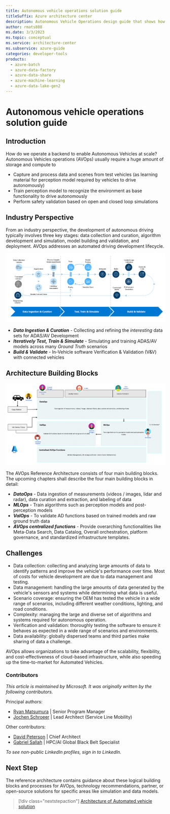 ```yaml
---
title: Autonomous vehicle operations solution guide
titleSuffix: Azure architecture center
description: Autonomous Vehicle Operations design guide that shows how one would use Azure services to build Automated driving solution
author: rmats808
ms.date: 3/3/2023
ms.topic: conceptual
ms.service: architecture-center
ms.subservice: azure-guide
categories: developer-tools
products:
  - azure-batch
  - azure-data-factory
  - azure-data-share
  - azure-machine-learning
  - azure-data-lake-gen2
---
```

# Autonomous vehicle operations solution guide

## Introduction
How do we operate a backend to enable Autonomous Vehicles at scale? 
Autonomous Vehicles operations (AVOps) usually require a huge amount of storage and compute to
- Capture and process data and scenes from test vehicles (as learning material for perception model required by vehicles to drive autonomously) 
- Train perception model to recognize the environment as base functionality to drive autonomously 
- Perform safety validation based on open and closed loop simulations

## Industry Perspective
From an industry perspective, the development of autonomous driving typically involves three key stages: data collection and curation, algorithm development and simulation, model building and validation, and deployment. AVOps addresses an automated driving development lifecycle.  

![Diagram that shows the AV Development lifecycle](..\media\marketing-arch.png)

- ***Data Ingestion & Curation*** - Collecting and refining the *interesting* data sets for ADAS/AV Development
- ***Iteratively Test, Train & Simulate*** - Simulating and training ADAS/AV models across many *Ground Truth* scenarios
- ***Build & Validate*** - In-Vehicle software Verification & Validation (V&V) with connected vehicles

## Architecture Building Blocks
![AV Development lifecycle](..\media\avops-design-guide-arch.png)

The AVOps Reference Architecture consists of four main building blocks.  The upcoming chapters shall describe the four main building blocks in detail:

- ***DataOps*** - Data ingestion of measurements (videos / images, lidar and radar), data curation and extraction, and labeling of data
- ***MLOps*** - Train algorithms such as perception models and post-perception models
- ***ValOps*** - To validate AD functions based on trained models and raw ground truth data
- ***AVOps centralized functions*** - Provide overarching functionalities like Meta-Data Search, Data Catalog, Overall orchestration, platform governance, and standardized infrastructure templates.

## Challenges

- Data collection: collecting and analyzing large amounts of data to identify patterns and improve the vehicle's performance over time.  Most of costs for vehicle development are due to data management and testing.
- Data management: handling the large amounts of data generated by the vehicle's sensors and systems while determining what data is useful.
- Scenario coverage: ensuring the OEM has tested the vehicle in a wide range of scenarios, including different weather conditions, lighting, and road conditions.
- Complexity: managing the large and diverse set of algorithms and systems required for autonomous operation.
- Verification and validation: thoroughly testing the software to ensure it behaves as expected in a wide range of scenarios and environments.
- Data availability:  globally dispersed teams and third parties make sharing of data a challenge.

AVOps allows organizations to take advantage of the scalability, flexibility, and cost-effectiveness of cloud-based infrastructure, while also speeding up the time-to-market for Automated Vehicles. 

### Contributors 
*This article is maintained by Microsoft. It was originally written by the following contributors.*

Principal authors: 

 - [Ryan Matsumura](https://www.linkedin.com/in/ryan-matsumura-4167257b/) | Senior Program Manager
 - [Jochen Schroeer](https://www.linkedin.com/in/jochen-schroeer/) | Lead Architect (Service Line Mobility)

Other contributors: 

 - [David Peterson](https://www.linkedin.com/in/david-peterson-64456021/) | Chief Architect
 - [Gabriel Sallah](https://www.linkedin.com/in/gabrielsallah/) | HPC/AI Global Black Belt Specialist

*To see non-public LinkedIn profiles, sign in to LinkedIn.*

## Next Step
The reference architecture contains guidance about these logical building blocks and processes for AVOps, technology recommendations, partner, or open-source solutions for specific areas like simulation and data models. 

> [!div class="nextstepaction"] 
> [Architecture of Automated vehicle solution](avops-reference-architecture.yml)